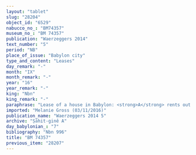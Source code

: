 ```yaml
---
layout: "tablet"
slug: "28204"
object_id: "6529"
nabucco_no_: "BM74357"
museum_no_: "BM 74357"
publication: "Waerzeggers 2014"
text_number: "5"
period: "NB"
place_of_issue: "Babylon city"
type_and_content: "Leases"
day_remark: "-"
month: "IX"
month_remark: "-"
year: "16"
year_remark: "-"
king: "Nbn"
king_remark: "-"
paraphrase: "Lease of a house in Babylon: <strong>A</strong> rents out to <strong>B</strong> a house for 3 &frac12; shekels of silver rent (<em>idū</em>) per year. The rented house is located in the city quarter <em>Ahullā qalla</em> in Babylon. It adjoins the houses of <strong>C<sub>1</sub></strong> and <strong>C<sub>2</sub></strong> as well as the house of the sons of <strong>C<sub>3</sub></strong>. The tenant will perform maintenance work (<em>batqu ṣabātu</em>) and renew the roof (<em>ūru &scaron;an&ucirc;</em>). For any other work he performs in the house, he can charge (<em>man&ucirc;</em>) his landlord. The tenant shall pay one half share of the rent (<em>ahi kaspi</em>) at the beginning of the year and the second half in the middle of the year. 2 witnesses (including Nab&ucirc;-mukku-elip/Bēl-zēru-ibni//Rab-ban&ecirc;) and the scribe.<br /> &nbsp;<br /> <strong>A</strong> = Bēl-uballiṭ/Iqī&scaron;a//Ṣāhit-gin&ecirc;; <strong>B</strong> = Marduk-&scaron;umu-uṣur/Nab&ucirc;-zēru-uṣur//Rab-ban&ecirc;; <strong>C<sub>1</sub></strong> = Ina-ṣilli-Esagil; <strong>C<sub>2</sub></strong> = &Scaron;ākin-&scaron;umi; <strong>C<sub>3</sub></strong> = Nab&ucirc;-nip&scaron;ari; Scribe = Nab&ucirc;-kāṣir/&Scaron;ulāya//Nappāhu<br /> &nbsp;"
imported: "Melanie Gross (03/11/2016)"
publication_name: "Waerzeggers 2014 5"
archive: "Ṣāhit-ginê A"
day_babylonian_: "7"
bibliography: "Nbn 996"
title: "BM 74357"
previous_item: "28207"
---
```

